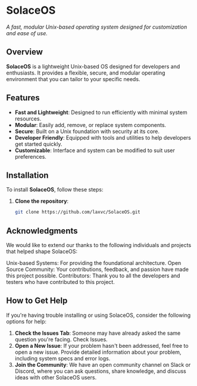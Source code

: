 # SolaceOS

*A fast, modular Unix-based operating system designed for customization and ease of use.*

## Overview

**SolaceOS** is a lightweight Unix-based OS designed for developers and enthusiasts. It provides a flexible, secure, and modular operating environment that you can tailor to your specific needs.

## Features

- **Fast and Lightweight**: Designed to run efficiently with minimal system resources.
- **Modular**: Easily add, remove, or replace system components.
- **Secure**: Built on a Unix foundation with security at its core.
- **Developer Friendly**: Equipped with tools and utilities to help developers get started quickly.
- **Customizable**: Interface and system can be modified to suit user preferences.

## Installation

To install **SolaceOS**, follow these steps:

1. **Clone the repository**:
   ```bash
   git clone https://github.com/laxvc/SolaceOS.git
   
## Acknowledgments
We would like to extend our thanks to the following individuals and projects that helped shape SolaceOS:

Unix-based Systems: For providing the foundational architecture.
Open Source Community: Your contributions, feedback, and passion have made this project possible.
Contributors: Thank you to all the developers and testers who have contributed to this project.

## How to Get Help
If you're having trouble installing or using SolaceOS, consider the following options for help:

1. **Check the Issues Tab**: Someone may have already asked the same question you're facing. Check Issues.
2. **Open a New Issue**: If your problem hasn't been addressed, feel free to open a new issue. Provide detailed information about your problem, including system specs and error logs.
3. **Join the Community**: We have an open community channel on Slack or Discord, where you can ask questions, share knowledge, and discuss ideas with other SolaceOS users.
